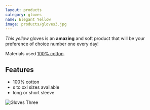 ```yaml
---
layout: products
category: gloves
name: Elegant Yellow
image: products/gloves3.jpg
---
```


*This yellow* gloves is an **amazing** and soft product that will be your preference of choice number one every day!

Materials used [100% cotton](http://en.wikipedia.org/wiki/Cotton).

## Features

- 100% cotton
- s to xxl sizes available
- long or short sleeve

![Gloves Three](http://card0127.github.io/ecommerce-website/images/products/gloves3.jpg)